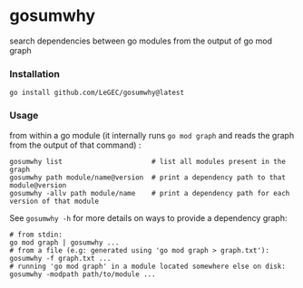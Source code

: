 # gosumwhy
search dependencies between go modules from the output of go mod graph

### Installation

```
go install github.com/LeGEC/gosumwhy@latest
```

### Usage

from within a go module (it internally runs `go mod graph` and reads the graph from the output of that command) :

```
gosumwhy list                      # list all modules present in the graph
gosumwhy path module/name@version  # print a dependency path to that module@version
gosumwhy -allv path module/name    # print a dependency path for each version of that module
```

See `gosumwhy -h` for more details on ways to provide a dependency graph:

```
# from stdin:
go mod graph | gosumwhy ...
# from a file (e.g: generated using 'go mod graph > graph.txt'):
gosumwhy -f graph.txt ...
# running 'go mod graph' in a module located somewhere else on disk:
gosumwhy -modpath path/to/module ...
```
